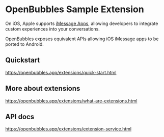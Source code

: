 # OpenBubbles Sample Extension

On iOS, Apple supports [iMessage Apps](https://developer.apple.com/imessage/), allowing developers to integrate custom experiences into your conversations.

OpenBubbles exposes equivalent APIs allowing iOS iMessage apps to be ported to Android.

## Quickstart
https://openbubbles.app/extensions/quick-start.html

## More about extensions
https://openbubbles.app/extensions/what-are-extensions.html

## API docs
https://openbubbles.app/extensions/extension-service.html
